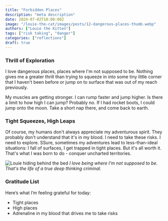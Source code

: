 ```yaml
---
title: "Forbidden Places"
description: "meta description"
date: 2024-07-02T10:00:00Z
image: "/louie-the-cat/images/posts/12-dangerous-places-thumb.webp"
authors: ["Louie the Kitten"]
tags: ["risk taking", "danger"]
categories: ["reflections"]
draft: true
---
```


### Thrill of Exploration

I love dangerous places, places where I'm not supposed to be. Nothing gives me a greater thrill than trying to squeeze in into some tiny little corner that I haven't been before or jump on to surface that was out of my reach previously. 

My muscles are getting stronger. I can rump faster and jump higher. Is there a limit to how high I can jump? Probably no. If I had rocket boots, I could jump onto the moon. Take a short nap there, and come back to earth.

### Tight Squeezes, High Leaps

Of course, my humans don't always appreciate my adventurous spirit. They probably don't understand that it's in my blood. I need to take these risks. I need to explore. SSure, sometimes my adventures lead to less-than-ideal situations: I fall of surfaces, I get trapped in tight places. But it's all worth it. That's what I was born to do - conquer uncharted territories.

![Louie hiding behind the bed](/louie-the-cat/images/posts/12-dangerous-places-full.webp)
*I love being where I'm not supposed to be. That's the life of a true deep thinking criminal.*

### Gratitude List

Here’s what I’m feeling grateful for today:

* Tight places
* High places
* Adrenaline in my blood that drives me to take risks
